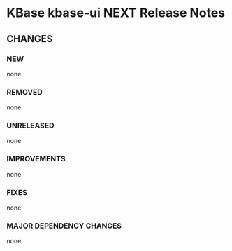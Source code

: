 # KBase kbase-ui NEXT Release Notes

## CHANGES

### NEW

none

### REMOVED

none

### UNRELEASED

none

### IMPROVEMENTS

none

### FIXES

none

### MAJOR DEPENDENCY CHANGES

none
